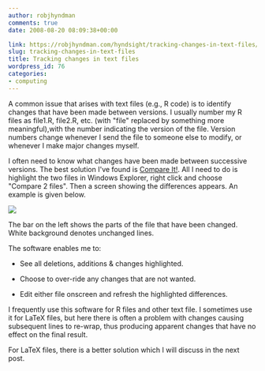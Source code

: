 ```yaml
---
author: robjhyndman
comments: true
date: 2008-08-20 08:09:38+00:00

link: https://robjhyndman.com/hyndsight/tracking-changes-in-text-files/
slug: tracking-changes-in-text-files
title: Tracking changes in text files
wordpress_id: 76
categories:
- computing
---
```


A common issue that arises with text files (e.g., R code) is to identify changes that have been made between versions. I usually number my R files as file1.R, file2.R, etc. (with "file" replaced by something more meaningful),with the number indicating the version of the file. Version numbers change whenever I send the file to someone else to modify, or whenever I make major changes myself.

I often need to know what changes have been made between successive versions. The best solution I've found is [Compare It!](http://www.grigsoft.com/wincmp3.htm). All I need to do is highlight the two files in Windows Explorer, right click and choose "Compare 2 files". Then a screen showing the differences appears. An example is given below.

[![](https://robjhyndman.com/pics/compareit.jpg)](https://robjhyndman.com/pics/compareit.jpg)

The bar on the left shows the parts of the file that have been changed. White background denotes unchanged lines.

The software enables me to:



	
  * See all deletions, additions & changes highlighted.

	
  * Choose to over-ride any changes that are not wanted.

	
  * Edit either file onscreen and refresh the highlighted differences.


I frequently use this software for R files and other text file. I sometimes use it for LaTeX files, but here there is often a problem with changes causing subsequent lines to re-wrap, thus producing apparent changes that have no effect on the final result.

For LaTeX files, there is a better solution which I will discuss in the next post.
